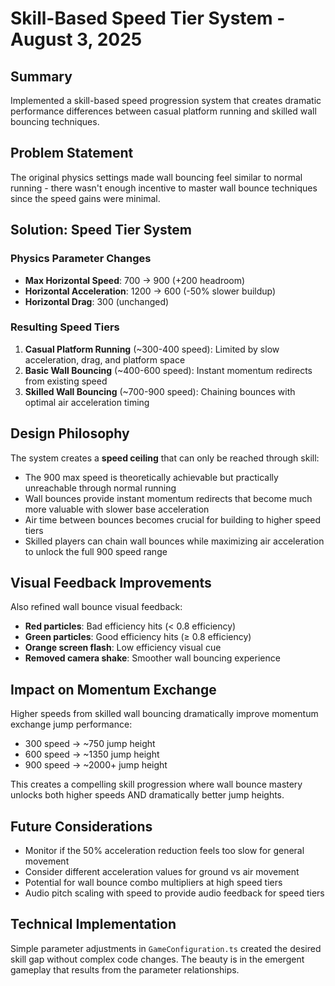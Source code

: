 # Skill-Based Speed Tier System - August 3, 2025

## Summary
Implemented a skill-based speed progression system that creates dramatic performance differences between casual platform running and skilled wall bouncing techniques.

## Problem Statement
The original physics settings made wall bouncing feel similar to normal running - there wasn't enough incentive to master wall bounce techniques since the speed gains were minimal.

## Solution: Speed Tier System

### Physics Parameter Changes
- **Max Horizontal Speed**: 700 → 900 (+200 headroom)
- **Horizontal Acceleration**: 1200 → 600 (-50% slower buildup)
- **Horizontal Drag**: 300 (unchanged)

### Resulting Speed Tiers
1. **Casual Platform Running** (~300-400 speed): Limited by slow acceleration, drag, and platform space
2. **Basic Wall Bouncing** (~400-600 speed): Instant momentum redirects from existing speed
3. **Skilled Wall Bouncing** (~700-900 speed): Chaining bounces with optimal air acceleration timing

## Design Philosophy
The system creates a **speed ceiling** that can only be reached through skill:
- The 900 max speed is theoretically achievable but practically unreachable through normal running
- Wall bounces provide instant momentum redirects that become much more valuable with slower base acceleration
- Air time between bounces becomes crucial for building to higher speed tiers
- Skilled players can chain wall bounces while maximizing air acceleration to unlock the full 900 speed range

## Visual Feedback Improvements
Also refined wall bounce visual feedback:
- **Red particles**: Bad efficiency hits (< 0.8 efficiency)
- **Green particles**: Good efficiency hits (≥ 0.8 efficiency)  
- **Orange screen flash**: Low efficiency visual cue
- **Removed camera shake**: Smoother wall bouncing experience

## Impact on Momentum Exchange
Higher speeds from skilled wall bouncing dramatically improve momentum exchange jump performance:
- 300 speed → ~750 jump height
- 600 speed → ~1350 jump height  
- 900 speed → ~2000+ jump height

This creates a compelling skill progression where wall bounce mastery unlocks both higher speeds AND dramatically better jump heights.

## Future Considerations
- Monitor if the 50% acceleration reduction feels too slow for general movement
- Consider different acceleration values for ground vs air movement
- Potential for wall bounce combo multipliers at high speed tiers
- Audio pitch scaling with speed to provide audio feedback for speed tiers

## Technical Implementation
Simple parameter adjustments in `GameConfiguration.ts` created the desired skill gap without complex code changes. The beauty is in the emergent gameplay that results from the parameter relationships.